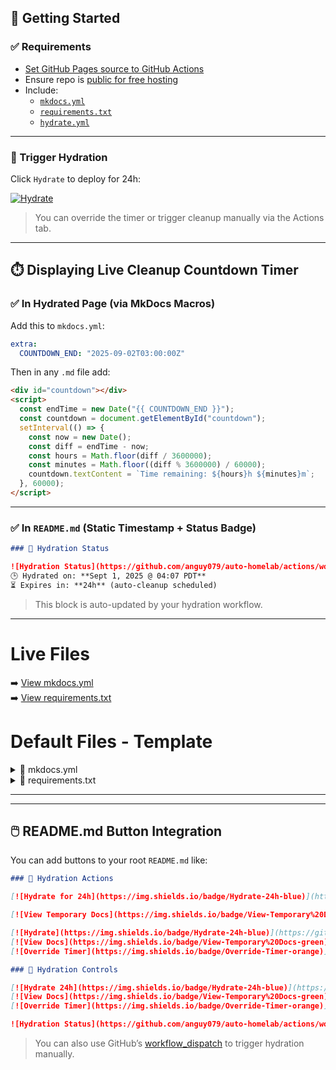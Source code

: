 ## 🧪 Getting Started

### ✅ Requirements

- [Set GitHub Pages source to GitHub Actions](https://github.com/anguy079/auto-homelab/settings/pages)
- Ensure repo is [public for free hosting](https://github.com/anguy079/auto-homelab)
- Include:
  - [`mkdocs.yml`](/mkdocs.yml)
  - [`requirements.txt`](/requirements.txt)
  - [`hydrate.yml`](/.github/workflows/hydrate.yml)

---

### 🚀 Trigger Hydration

Click `Hydrate` to deploy for 24h:

[![Hydrate](https://img.shields.io/badge/Hydrate-24h-blue)](https://github.com/anguy079/auto-homelab/actions/workflows/hydrate.yml)

> You can override the timer or trigger cleanup manually via the Actions tab.

---

## ⏱️ Displaying Live Cleanup Countdown Timer

### ✅ In Hydrated Page (via MkDocs Macros)

Add this to `mkdocs.yml`:

```yaml
extra:
  COUNTDOWN_END: "2025-09-02T03:00:00Z"
```

Then in any `.md` file add:

```html
<div id="countdown"></div>
<script>
  const endTime = new Date("{{ COUNTDOWN_END }}");
  const countdown = document.getElementById("countdown");
  setInterval(() => {
    const now = new Date();
    const diff = endTime - now;
    const hours = Math.floor(diff / 3600000);
    const minutes = Math.floor((diff % 3600000) / 60000);
    countdown.textContent = `Time remaining: ${hours}h ${minutes}m`;
  }, 60000);
</script>
```

---

### ✅ In `README.md` (Static Timestamp + Status Badge)

```markdown
### 🚀 Hydration Status

![Hydration Status](https://github.com/anguy079/auto-homelab/actions/workflows/hydrate.yml/badge.svg)  
🕒 Hydrated on: **Sept 1, 2025 @ 04:07 PDT**  
⏳ Expires in: **24h** (auto-cleanup scheduled)
```

> This block is auto-updated by your hydration workflow.

---

# Live Files

➡️ [View mkdocs.yml](/mkdocs.yml)  
➡️ [View requirements.txt](/requirements.txt)


# Default Files - Template

<details><summary>📄 mkdocs.yml</summary>

> ⚠️ **Place this file at the root of your repo** — GitHub Actions expects it there by default.

```yaml
site_name: Auto Homelab Docs

# Folder to hydrate from (relative to repo root)
docs_dir: tmp

# Optional: where to output the built site
# site_dir: site  # default is 'site'

# Plugins to enable
plugins:
  - search
  - macros
  - mkdocs-copy  # optional: for relocating hydrated files

# Variables for substitution
extra:
  GH_USERNAME: anguy079
  FORK_NAME: lsio-docker-radarr
  REPO_ORIGIN: linuxserver/docker-radarr
  DELETE_AFTER_DAYS: 1  # used in cleanup logic
  TARGET_FOLDER: services/radarr
  WORKFLOW_FILE: hydrate.yml
  # WORKFLOW_FILE: sync-lsio-docker-radarr.yml  # not in template file
  COUNTDOWN_END: "2025-09-02T03:00:00Z"  # used in countdown timer

# Optional: theme settings
# theme:
#   name: material
#   palette:
#     primary: blue
#     accent: pink

# Optional: navigation structure
# nav:
#   - Home: index.md
#   - Forking Guide: github/template-forking.md
```

</details>

<details><summary>📄 requirements.txt</summary>

> ⚠️ **Place this file at the root of your repo** — GitHub Actions expects it there by default.

```txt
# Core MkDocs packages
mkdocs
mkdocs-material

# Plugin: Variable substitution
mkdocs-macros-plugin

# Plugin: Copy and relocate hydrated files
mkdocs-copy

# Optional: Generate files dynamically during build
# mkdocs-gen-files

# Optional: Theme extensions (icons, image handling)
# mkdocs-material[recommended,imaging]

# Optional: Markdown extensions (tables, footnotes, etc.)
# pymdown-extensions

# Optional: Syntax highlighting for code blocks
# pygments

# Optional: Spellcheck or linting tools
# mkdocs-spellcheck
```

</details>

---

---

## 🖱️ README.md Button Integration

You can add buttons to your root `README.md` like:

```markdown
### 🚀 Hydration Actions

[![Hydrate for 24h](https://img.shields.io/badge/Hydrate-24h-blue)](https://github.com/anguy079/auto-homelab/actions/workflows/hydrate.yml)

[![View Temporary Docs](https://img.shields.io/badge/View-Temporary%20Docs-green)](https://anguy079.github.io/auto-homelab/tmp/template-forking/)

[![Hydrate](https://img.shields.io/badge/Hydrate-24h-blue)](https://github.com/<GH_USERNAME>/<REPO>/actions/workflows/hydrate.yml)
[![View Docs](https://img.shields.io/badge/View-Temporary%20Docs-green)](https://<GH_USERNAME>.github.io/<REPO>/tmp/template-forking/)
[![Override Timer](https://img.shields.io/badge/Override-Timer-orange)](https://github.com/<GH_USERNAME>/<REPO>/actions/workflows/hydrate.yml)
```

```markdown
### 🚀 Hydration Controls

[![Hydrate 24h](https://img.shields.io/badge/Hydrate-24h-blue)](https://github.com/anguy079/auto-homelab/actions/workflows/hydrate.yml)
[![View Docs](https://img.shields.io/badge/View-Temporary%20Docs-green)](https://anguy079.github.io/auto-homelab/tmp/template-forking/)
[![Override Timer](https://img.shields.io/badge/Override-Timer-orange)](https://github.com/anguy079/auto-homelab/actions/workflows/hydrate.yml)

![Hydration Status](https://github.com/anguy079/auto-homelab/actions/workflows/hydrate.yml/badge.svg)
```

> You can also use GitHub’s [workflow_dispatch](https://docs.github.com/en/actions/using-workflows/events-that-trigger-workflows#workflow_dispatch) to trigger hydration manually.
